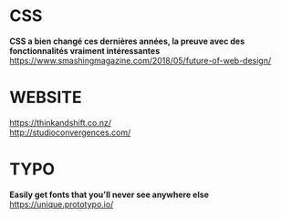 # CSS

**CSS a bien changé ces dernières années, la preuve avec des fonctionnalités vraiment intéressantes**  
https://www.smashingmagazine.com/2018/05/future-of-web-design/


# WEBSITE

https://thinkandshift.co.nz/  
http://studioconvergences.com/


# TYPO

**Easily get fonts that you'll never see anywhere else**  
https://unique.prototypo.io/
